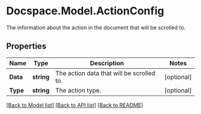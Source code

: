 # Docspace.Model.ActionConfig
The information about the action in the document that will be scrolled to.

## Properties

Name | Type | Description | Notes
------------ | ------------- | ------------- | -------------
**Data** | **string** | The action data that will be scrolled to. | [optional] 
**Type** | **string** | The action type. | [optional] 

[[Back to Model list]](../README.md#documentation-for-models) [[Back to API list]](../README.md#documentation-for-api-endpoints) [[Back to README]](../README.md)

